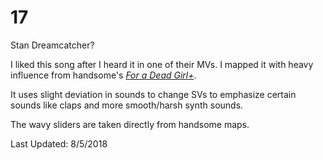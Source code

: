 # 17
Stan Dreamcatcher?

I liked this song after I heard it in one of their MVs.  I mapped it with heavy influence from handsome's [*For a Dead Girl+*](https://osu.ppy.sh/beatmapsets/682287#osu/1442763).

It uses slight deviation in sounds to change SVs to emphasize certain sounds like claps and more smooth/harsh synth sounds.

The wavy sliders are taken directly from handsome maps.

Last Updated: 8/5/2018
